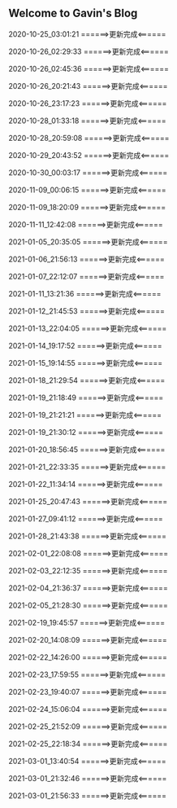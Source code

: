 ## Welcome to Gavin's Blog

2020-10-25_03:01:21
======>更新完成<======

2020-10-26_02:29:33
======>更新完成<======

2020-10-26_02:45:36
======>更新完成<======

2020-10-26_20:21:43
======>更新完成<======

2020-10-26_23:17:23
======>更新完成<======

2020-10-28_01:33:18
======>更新完成<======

2020-10-28_20:59:08
======>更新完成<======

2020-10-29_20:43:52
======>更新完成<======

2020-10-30_00:03:17
======>更新完成<======

2020-11-09_00:06:15
======>更新完成<======

2020-11-09_18:20:09
======>更新完成<======

2020-11-11_12:42:08
======>更新完成<======

2021-01-05_20:35:05
======>更新完成<======

2021-01-06_21:56:13
======>更新完成<======

2021-01-07_22:12:07
======>更新完成<======

2021-01-11_13:21:36
======>更新完成<======

2021-01-12_21:45:53
======>更新完成<======

2021-01-13_22:04:05
======>更新完成<======

2021-01-14_19:17:52
======>更新完成<======

2021-01-15_19:14:55
======>更新完成<======

2021-01-18_21:29:54
======>更新完成<======

2021-01-19_21:18:49
======>更新完成<======

2021-01-19_21:21:21
======>更新完成<======

2021-01-19_21:30:12
======>更新完成<======

2021-01-20_18:56:45
======>更新完成<======

2021-01-21_22:33:35
======>更新完成<======

2021-01-22_11:34:14
======>更新完成<======

2021-01-25_20:47:43
======>更新完成<======

2021-01-27_09:41:12
======>更新完成<======

2021-01-28_21:43:38
======>更新完成<======

2021-02-01_22:08:08
======>更新完成<======

2021-02-03_22:12:35
======>更新完成<======

2021-02-04_21:36:37
======>更新完成<======

2021-02-05_21:28:30
======>更新完成<======

2021-02-19_19:45:57
======>更新完成<======

2021-02-20_14:08:09
======>更新完成<======

2021-02-22_14:26:00
======>更新完成<======

2021-02-23_17:59:55
======>更新完成<======

2021-02-23_19:40:07
======>更新完成<======

2021-02-24_15:06:04
======>更新完成<======

2021-02-25_21:52:09
======>更新完成<======

2021-02-25_22:18:34
======>更新完成<======

2021-03-01_13:40:54
======>更新完成<======

2021-03-01_21:32:46
======>更新完成<======

2021-03-01_21:56:33
======>更新完成<======
